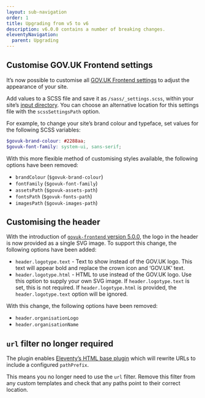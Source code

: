 ```yaml
---
layout: sub-navigation
order: 1
title: Upgrading from v5 to v6
description: v6.0.0 contains a number of breaking changes.
eleventyNavigation:
  parent: Upgrading
---
```


## Customise GOV.UK Frontend settings

It’s now possible to customise all [GOV.UK Frontend settings](https://frontend.design-system.service.gov.uk/sass-api-reference/#settings) to adjust the appearance of your site.

Add values to a SCSS file and save it as `/sass/_settings.scss`, within your site’s [input directory](https://www.11ty.dev/docs/config/#input-directory). You can choose an alternative location for this settings file with the `scssSettingsPath` option.

For example, to change your site’s brand colour and typeface, set values for the following SCSS variables:

```scss
$govuk-brand-colour: #2288aa;
$govuk-font-family: system-ui, sans-serif;
```

With this more flexible method of customising styles available, the following options have been removed:

- `brandColour` (`$govuk-brand-colour`)
- `fontFamily` (`$govuk-font-family`)
- `assetsPath` (`$govuk-assets-path`)
- `fontsPath` (`$govuk-fonts-path`)
- `imagesPath` (`$govuk-images-path`)

## Customising the header

With the introduction of [`govuk-frontend` version 5.0.0](https://github.com/alphagov/govuk-frontend/releases/tag/v5.0.0), the logo in the header is now provided as a single SVG image. To support this change, the following options have been added:

- `header.logotype.text` - Text to show instead of the GOV.UK logo. This text will appear bold and replace the crown icon and ‘GOV.UK’ text.
- `header.logotype.html` - HTML to use instead of the GOV.UK logo. Use this option to supply your own SVG image. If `header.logotype.text` is set, this is not required. If `header.logotype.html` is provided, the `header.logotype.text` option will be ignored.

With this change, the following options have been removed:

- `header.organisationLogo`
- `header.organisationName`

## `url` filter no longer required

The plugin enables [Eleventy’s HTML base plugin](https://www.11ty.dev/docs/plugins/html-base/) which will rewrite URLs to include a configured `pathPrefix`.

This means you no longer need to use the `url` filter. Remove this filter from any custom templates and check that any paths point to their correct location.
